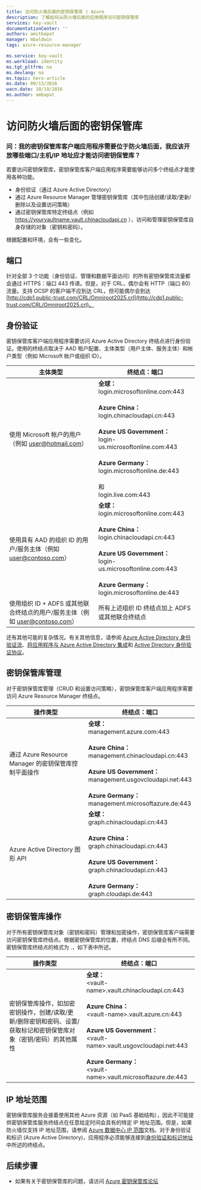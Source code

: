 ```yaml
---
title: 访问防火墙后面的密钥保管库 | Azure
description: 了解如何从防火墙后面的应用程序访问密钥保管库
services: key-vault
documentationCenter: ''
authors: amitbapat
manager: mbaldwin
tags: azure-resource-manager

ms.service: key-vault
ms.workload: identity
ms.tgt_pltfrm: na
ms.devlang: na
ms.topic: hero-article
ms.date: 09/13/2016
wacn.date: 10/19/2016
ms.author: ambapat
---
```


# 访问防火墙后面的密钥保管库
### 问：我的密钥保管库客户端应用程序需要位于防火墙后面，我应该开放哪些端口/主机/IP 地址应才能访问密钥保管库？

若要访问密钥保管库，密钥保管库客户端应用程序需要能够访问多个终结点才能使用各种功能。

- 身份验证（通过 Azure Active Directory）
- 通过 Azure Resource Manager 管理密钥保管库（其中包括创建/读取/更新/删除以及设置访问策略）
- 通过密钥保管库特定终结点（例如 https://yourvaultname.vault.chinacloudapi.cn ），访问和管理密钥保管库自身存储的对象（密钥和密码）。

根据配置和环境，会有一些变化。

## 端口

针对全部 3 个功能（身份验证、管理和数据平面访问）的所有密钥保管库流量都会通过 HTTPS：端口 443 传递。但是，对于 CRL，偶尔会有 HTTP（端口 80）流量。支持 OCSP 的客户端不应到达 CRL，但可能偶尔会到达 [http://cdp1.public-trust.com/CRL/Omniroot2025.crl](http://cdp1.public-trust.com/CRL/Omniroot2025.crl)。

## 身份验证

密钥保管库客户端应用程序需要访问 Azure Active Directory 终结点进行身份验证。使用的终结点取决于 AAD 租户配置、主体类型（用户主体、服务主体）和帐户类型（例如 Microsoft 帐户或组织 ID）。

| 主体类型 | 终结点：端口 |
|----------------|---------------|
| 使用 Microsoft 帐户的用户<br>（例如 user@hotmail.com） | **全球：**<br>login.microsoftonline.com:443<br><br> **Azure China：**<br>login.chinacloudapi.cn:443<br><br>**Azure US Government：**<br>login-us.microsoftonline.com:443<br><br>**Azure Germany：**<br>login.microsoftonline.de:443<br><br> 和 <br>login.live.com:443 |
| 使用具有 AAD 的组织 ID 的用户/服务主体（例如 user@contoso.com） | **全球：**<br>login.microsoftonline.com:443<br><br> **Azure China：**<br>login.chinacloudapi.cn:443<br><br>**Azure US Government：**<br>login-us.microsoftonline.com:443<br><br>**Azure Germany：**<br>login.microsoftonline.de:443 |
| 使用组织 ID + ADFS 或其他联合终结点的用户/服务主体（例如 user@contoso.com） | 所有上述组织 ID 终结点加上 ADFS 或其他联合终结点 |

还有其他可能的复杂情况。有关其他信息，请参阅 [Azure Active Directory 身份验证流](../active-directory/active-directory-authentication-scenarios.md)、[将应用程序与 Azure Active Directory 集成](../active-directory/active-directory-integrating-applications.md)和 [Active Directory 身份验证协议](../active-directory/active-directory-developers-guide.md)。

## 密钥保管库管理

对于密钥保管库管理（CRUD 和设置访问策略），密钥保管库客户端应用程序需要访问 Azure Resource Manager 终结点。

| 操作类型 | 终结点：端口 |
|----------------|---------------|
| 通过 Azure Resource Manager 的密钥保管库控制平面操作<br> | **全球：**<br>management.azure.com:443<br><br> **Azure China：**<br>management.chinacloudapi.cn:443<br><br> **Azure US Government：**<br>management.usgovcloudapi.net:443<br><br> **Azure Germany：**<br>management.microsoftazure.de:443 |
| Azure Active Directory 图形 API | **全球：**<br>graph.chinacloudapi.cn:443<br><br> **Azure China：**<br>graph.chinacloudapi.cn:443<br><br> **Azure US Government：**<br>graph.chinacloudapi.cn:443<br><br> **Azure Germany：**<br>graph.cloudapi.de:443 |

## 密钥保管库操作

对于所有密钥保管库对象（密钥和密码）管理和加密操作，密钥保管库客户端需要访问密钥保管库终结点。根据密钥保管库的位置，终结点 DNS 后缀会有所不同。密钥保管库终结点的格式为 <vault-name>.<region-specific-dns-suffix>，如下表中所述。

| 操作类型 | 终结点：端口 |
|----------------|---------------|
| 密钥保管库操作，如加密密钥操作，创建/读取/更新/删除密钥和密码、设置/获取标记和密钥保管库对象（密钥/密码）的其他属性 | **全球：**<br> &lt;vault-name&gt;.vault.chinacloudapi.cn:443<br><br> **Azure China：**<br> &lt;vault-name&gt;.vault.azure.cn:443<br><br> **Azure US Government：**<br> &lt;vault-name&gt;.vault.usgovcloudapi.net:443<br><br> **Azure Germany：**<br> &lt;vault-name&gt;.vault.microsoftazure.de:443 |

## IP 地址范围

密钥保管库服务会接着使用其他 Azure 资源（如 PaaS 基础结构），因此不可能提供密钥保管库服务终结点在任意给定时间会具有的特定 IP 地址范围。但是，如果防火墙仅支持 IP 地址范围，请参阅 [Azure 数据中心 IP 范围](https://www.microsoft.com/en-us/download/details.aspx?id=41653)文档。对于身份验证和标识 (Azure Active Directory)，应用程序必须能够连接到[身份验证和标识地址](https://support.office.com/article/Office-365-URLs-and-IP-address-ranges-8548a211-3fe7-47cb-abb1-355ea5aa88a2)中所述的终结点。

## 后续步骤

- 如果有关于密钥保管库的问题，请访问 [Azure 密钥保管库论坛](https://social.msdn.microsoft.com/Forums/zh-cn/home?forum=AzureKeyVault)

<!---HONumber=Mooncake_1010_2016-->